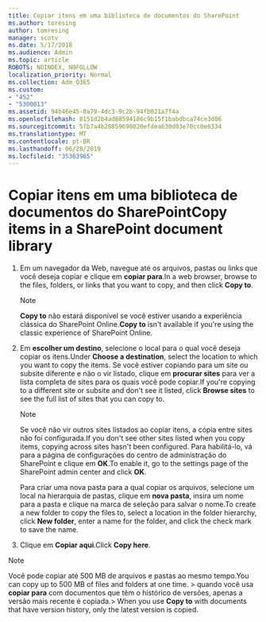 ```yaml
---
title: Copiar itens em uma biblioteca de documentos do SharePoint
ms.author: toresing
author: tomresing
manager: scotv
ms.date: 5/17/2018
ms.audience: Admin
ms.topic: article
ROBOTS: NOINDEX, NOFOLLOW
localization_priority: Normal
ms.collection: Adm_O365
ms.custom:
- "452"
- "5300013"
ms.assetid: 94b46e45-0a79-4dc3-9c2b-94fb021a7f4a
ms.openlocfilehash: 8151d2b4ad88594186c9b15f1babdbca74ce3d06
ms.sourcegitcommit: 5fb7a4b28859690020efdea630d03e70cc0e6334
ms.translationtype: MT
ms.contentlocale: pt-BR
ms.lasthandoff: 06/28/2019
ms.locfileid: "35363965"
---
```

# <a name="copy-items-in-a-sharepoint-document-library"></a><span data-ttu-id="3e356-102">Copiar itens em uma biblioteca de documentos do SharePoint</span><span class="sxs-lookup"><span data-stu-id="3e356-102">Copy items in a SharePoint document library</span></span>

1. <span data-ttu-id="3e356-103">Em um navegador da Web, navegue até os arquivos, pastas ou links que você deseja copiar e clique em **copiar para**.</span><span class="sxs-lookup"><span data-stu-id="3e356-103">In a web browser, browse to the files, folders, or links that you want to copy, and then click **Copy to**.</span></span>

    > [!NOTE]
    > <span data-ttu-id="3e356-104">**Copy to** não estará disponível se você estiver usando a experiência clássica do SharePoint Online.</span><span class="sxs-lookup"><span data-stu-id="3e356-104">**Copy to** isn't available if you're using the classic experience of SharePoint Online.</span></span>
  
2. <span data-ttu-id="3e356-105">Em **escolher um destino**, selecione o local para o qual você deseja copiar os itens.</span><span class="sxs-lookup"><span data-stu-id="3e356-105">Under **Choose a destination**, select the location to which you want to copy the items.</span></span> <span data-ttu-id="3e356-106">Se você estiver copiando para um site ou subsite diferente e não o vir listado, clique em **procurar sites** para ver a lista completa de sites para os quais você pode copiar.</span><span class="sxs-lookup"><span data-stu-id="3e356-106">If you're copying to a different site or subsite and don't see it listed, click **Browse sites** to see the full list of sites that you can copy to.</span></span>

    > [!NOTE]
    > <span data-ttu-id="3e356-107">Se você não vir outros sites listados ao copiar itens, a cópia entre sites não foi configurada.</span><span class="sxs-lookup"><span data-stu-id="3e356-107">If you don't see other sites listed when you copy items, copying across sites hasn't been configured.</span></span> <span data-ttu-id="3e356-108">Para habilitá-lo, vá para a página de configurações do centro de administração do SharePoint e clique em **OK**.</span><span class="sxs-lookup"><span data-stu-id="3e356-108">To enable it, go to the settings page of the SharePoint admin center and click **OK**.</span></span>
  
    <span data-ttu-id="3e356-109">Para criar uma nova pasta para a qual copiar os arquivos, selecione um local na hierarquia de pastas, clique em **nova pasta**, insira um nome para a pasta e clique na marca de seleção para salvar o nome.</span><span class="sxs-lookup"><span data-stu-id="3e356-109">To create a new folder to copy the files to, select a location in the folder hierarchy, click **New folder**, enter a name for the folder, and click the check mark to save the name.</span></span>

3. <span data-ttu-id="3e356-110">Clique em **Copiar aqui**.</span><span class="sxs-lookup"><span data-stu-id="3e356-110">Click **Copy here**.</span></span>

> [!NOTE]
> <span data-ttu-id="3e356-111">Você pode copiar até 500 MB de arquivos e pastas ao mesmo tempo.</span><span class="sxs-lookup"><span data-stu-id="3e356-111">You can copy up to 500 MB of files and folders at one time.</span></span> <span data-ttu-id="3e356-112">> quando você usa **copiar para** com documentos que têm o histórico de versões, apenas a versão mais recente é copiada.</span><span class="sxs-lookup"><span data-stu-id="3e356-112">>  When you use **Copy to** with documents that have version history, only the latest version is copied.</span></span>
  